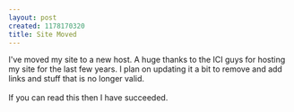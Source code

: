 ```yaml
--- 
layout: post
created: 1178170320
title: Site Moved
---
```

I've moved my site to a new host.  A huge thanks to the ICI guys for hosting my site for the last few years.  I plan on updating it a bit to remove and add links and stuff that is no longer valid.<br /><br />If you can read this then I have succeeded.
